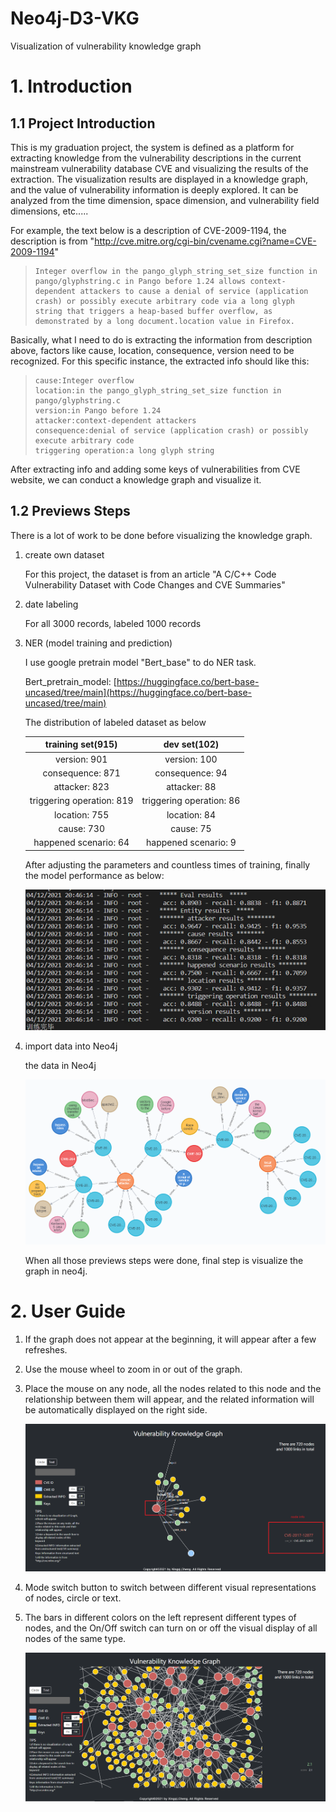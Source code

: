 # Neo4j-D3-VKG
Visualization of vulnerability knowledge graph

# 1. Introduction

## 1.1 Project Introduction

This is my graduation project, the system is defined as a platform for extracting knowledge from the vulnerability descriptions in the current mainstream vulnerability database CVE and visualizing the results of the extraction. The visualization results are displayed in a knowledge graph, and the value of vulnerability information is deeply explored. It can be analyzed from the time dimension, space dimension, and vulnerability field dimensions, etc.....

For example, the text below is a description of CVE-2009-1194, the description is from "http://cve.mitre.org/cgi-bin/cvename.cgi?name=CVE-2009-1194"

> ```
> Integer overflow in the pango_glyph_string_set_size function in pango/glyphstring.c in Pango before 1.24 allows context-dependent attackers to cause a denial of service (application crash) or possibly execute arbitrary code via a long glyph string that triggers a heap-based buffer overflow, as demonstrated by a long document.location value in Firefox. 
> ```

Basically, what I need to do is extracting the information from description above, factors like cause, location, consequence, version need to be recognized. For this specific instance, the extracted info should like this:

> ```
> cause:Integer overflow 
> location:in the pango_glyph_string_set_size function in pango/glyphstring.c
> version:in Pango before 1.24 
> attacker:context-dependent attackers
> consequence:denial of service (application crash) or possibly execute arbitrary code
> triggering operation:a long glyph string
> ```

 After extracting info and adding some keys of vulnerabilities from CVE website, we can conduct a  knowledge graph and visualize it.

## 1.2 Previews Steps

There is a lot of work to be done before visualizing the knowledge graph. 

1. create own dataset

   For this project, the dataset is from an article "A C/C++ Code Vulnerability Dataset with Code Changes and CVE Summaries"

2. date labeling

   For all 3000 records, labeled 1000 records 

3. NER (model training and prediction)

   I use google pretrain model "Bert_base" to do NER task.

   Bert_pretrain_model: [https://huggingface.co/bert-base-uncased/tree/main](https://huggingface.co/bert-base-uncased/tree/main)

   The distribution of labeled dataset as below

   |     training set(915)     |       dev set(102)       |
   | :-----------------------: | :----------------------: |
   |       version: 901        |       version: 100       |
   |     consequence: 871      |     consequence: 94      |
   |       attacker: 823       |       attacker: 88       |
   | triggering operation: 819 | triggering operation: 86 |
   |       location: 755       |       location: 84       |
   |        cause: 730         |        cause: 75         |
   |   happened scenario: 64   |   happened scenario: 9   |

   After adjusting the parameters and countless times of training, finally the model performance as below:

   ![image-20210506125621583](https://github.com/cinnqi/Neo4j-D3-VKG/blob/main/images/image-20210506125621583.png)

4. import data into Neo4j

   the data in Neo4j

   ![image-20210506123243107](https://github.com/cinnqi/Neo4j-D3-VKG/blob/main/images/image-20210506123243107.png)

   When all those previews steps were done,  final step is visualize  the graph in neo4j.
   
# 2. User Guide

   1. If the graph does not appear at the beginning, it will appear after a few refreshes.

   2. Use the mouse wheel to zoom in or out of the graph.

   3. Place the mouse on any node, all the nodes related to this node and the relationship between them will appear, and the related information will be automatically displayed on the right side.

      ![image-20210506131056041](https://github.com/cinnqi/Neo4j-D3-VKG/blob/main/images/image-20210506131056041.png)

   4. Mode switch button to switch between different visual representations of nodes, circle or text.

   5. The bars in different colors on the left represent different types of nodes, and the On/Off switch can turn on or off the visual display of all nodes of the same type.

      ![image-20210506131716394](https://github.com/cinnqi/Neo4j-D3-VKG/blob/main/images/image-20210506131716394.png)



